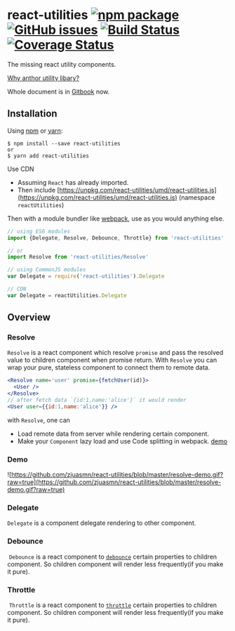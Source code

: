 # react-utilities [![npm package][npm-badge]][npm] [![GitHub issues](https://img.shields.io/github/issues/zjuasmn/react-utilities.svg)](https://github.com/zjuasmn/react-utilities/issues) [![Build Status](https://travis-ci.org/zjuasmn/react-utilities.svg?branch=master)](https://travis-ci.org/zjuasmn/react-utilities) [![Coverage Status](https://coveralls.io/repos/github/zjuasmn/react-utilities/badge.svg?branch=master)](https://coveralls.io/github/zjuasmn/react-utilities?branch=master)

[npm-badge]: https://img.shields.io/npm/v/react-utilities.svg?style=flat-square
[npm]: https://www.npmjs.org/package/react-utilities

The missing react utility components. 

[Why anthor utility libary?](docs/why.md)

Whole document is in [Gitbook](https://zjuasmn.gitbooks.io/react-utilities/content/) now.

## Installation

Using [npm](https://www.npmjs.com/) or [yarn](https://yarnpkg.com/):

```
$ npm install --save react-utilities
or
$ yarn add react-utilities
```

Use CDN

- Assuming `React` has already imported.
- Then include [https://unpkg.com/react-utilities/umd/react-utilities.js](https://unpkg.com/react-utilities/umd/react-utilities.js) (namespace `reactUtilities`)


Then with a module bundler like [webpack](https://webpack.github.io/), use as you would anything else.

```js
// using ES6 modules
import {Delegate, Resolve, Debounce, Throttle} from 'react-utilities'

// or
import Resolve from 'react-utilities/Resolve'

// using CommonJS modules
var Delegate = require('react-utilities').Delegate

// CDN
var Delegate = reactUtilities.Delegate
```

## Overview

### Resolve
  `Resolve` is a react component which resolve `promise` and pass the resolved value to children component when promise return. With `Resolve` you can wrap your pure, stateless component to connect them to remote data.
  
```jsx
<Resolve name='user' promise={fetchUser(id)}>
  <User />
</Resolve>
// after fetch data `{id:1,name:'alice'}` it would render
<User user={{id:1,name:'alice'}} /> 
```

with  `Resolve`, one can 

- Load remote data from server while rendering certain component.
- Make your `Component` lazy load and use Code splitting in webpack.  [demo](demo/webpack-codesplitting-lazyload)

### Demo
![https://github.com/zjuasmn/react-utilities/blob/master/resolve-demo.gif?raw=true](https://github.com/zjuasmn/react-utilities/blob/master/resolve-demo.gif?raw=true)

### Delegate
  `Delegate` is a component delegate rendering to other component.


### Debounce
  `Debounce` is a react component to [`debounce`](https://lodash.com/docs#debounce) certain properties to children component. So children component will render less  frequently(if you make it pure).


### Throttle
  `Throttle` is a react component to [`throttle`](https://lodash.com/docs#throttle) certain properties to children component. So children component will render less  frequently(if you make it pure).

